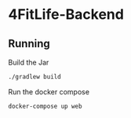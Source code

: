 # 4FitLife-Backend

## Running
Build the Jar
```bash
./gradlew build
```
Run the docker compose
```bash
docker-compose up web
```